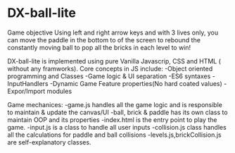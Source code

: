 # DX-ball-lite

Game objective
    Using left and right arrow keys and with 3 lives only, you can move the paddle in the bottom to
    of the screen to rebound the constantly moving ball to pop all the bricks in each level to win!


DX-ball-lite is implemented using pure Vanilla Javascrip, CSS and HTML ( without any framworks).
Core concepts in JS include: 
    -Object oriented programming and Classes
    -Game logic & UI separation
    -ES6 syntaxes
    -InputHandlers
    -Dynamic Game Feature properties(No hard coated values)
    -Expor/Import modules

Game mechanices:
    -game.js handles all the game logic and is responsible to maintain & update the canvas/UI
    -ball, brick & paddle has its own class to maintain OOP and its properties
    -index.html is the entry point to play the game. 
    -input.js is a class to handle all user inputs
    -collision.js class handles all the calculations for paddle and ball collisions
    -levels.js,brickCollision.js are self-explanatory classes. 